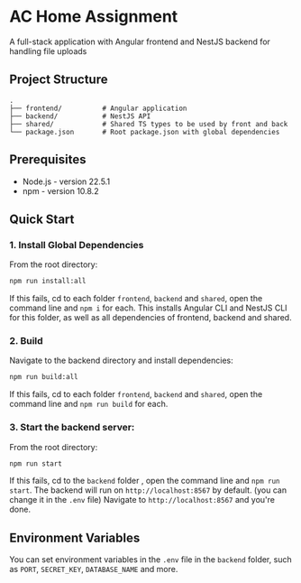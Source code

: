 # AC Home Assignment

A full-stack application with Angular frontend and NestJS backend for handling file uploads

## Project Structure

```
.
├── frontend/          # Angular application
├── backend/           # NestJS API
├── shared/            # Shared TS types to be used by front and back
└── package.json       # Root package.json with global dependencies
```

## Prerequisites

- Node.js - version 22.5.1
- npm - version 10.8.2

## Quick Start

### 1. Install Global Dependencies

From the root directory:

```bash
npm run install:all
```

If this fails, cd to each folder `frontend`, `backend` and `shared`, open the command line and `npm i` for each.
This installs Angular CLI and NestJS CLI for this folder, as well as all dependencies of frontend, backend and shared.

### 2. Build

Navigate to the backend directory and install dependencies:

```bash
npm run build:all
```

If this fails, cd to each folder `frontend`, `backend` and `shared`, open the command line and `npm run build` for each.

### 3. Start the backend server:

From the root directory:

```bash
npm run start
```

If this fails, cd to the `backend` folder , open the command line and `npm run start`.
The backend will run on `http://localhost:8567` by default. (you can change it in the `.env` file)
Navigate to `http://localhost:8567` and you're done.

## Environment Variables

You can set environment variables in the `.env` file in the `backend` folder, such as `PORT`, `SECRET_KEY`, `DATABASE_NAME` and more. 